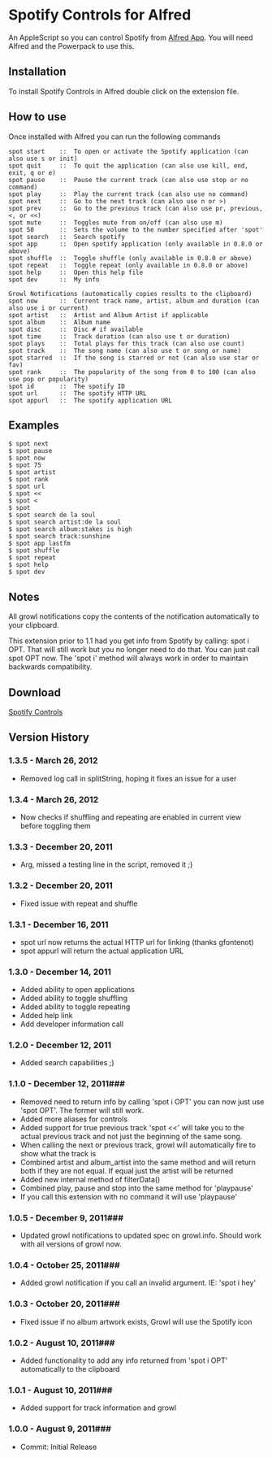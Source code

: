 Spotify Controls for Alfred
============

An AppleScript so you can control Spotify from [Alfred App](http://alfredapp.com/). You will need Alfred and the Powerpack to use this.

Installation
----------------

To install Spotify Controls in Alfred double click on the extension file.

How to use
----------------

Once installed with Alfred you can run the following commands


    spot start    ::  To open or activate the Spotify application (can also use s or init)
    spot quit     ::  To quit the application (can also use kill, end, exit, q or e)
    spot pause    ::  Pause the current track (can also use stop or no command)
    spot play     ::  Play the current track (can also use no command)
    spot next     ::  Go to the next track (can also use n or >)
    spot prev     ::  Go to the previous track (can also use pr, previous, <, or <<)
    spot mute     ::  Toggles mute from on/off (can also use m)
    spot 50       ::  Sets the volume to the number specified after 'spot'
    spot search   ::  Search spotify
    spot app      ::  Open spotify application (only available in 0.8.0 or above)
    spot shuffle  ::  Toggle shuffle (only available in 0.8.0 or above)
    spot repeat   ::  Toggle repeat (only available in 0.8.0 or above)
    spot help     ::  Open this help file
    spot dev      ::  My info
    
    Growl Notifications (automatically copies results to the clipboard)
    spot now      ::  Current track name, artist, album and duration (can also use i or current)
    spot artist   ::  Artist and Album Artist if applicable
    spot album    ::  Album name
    spot disc     ::  Disc # if available
    spot time     ::  Track duration (can also use t or duration)
    spot plays    ::  Total plays for this track (can also use count)
    spot track    ::  The song name (can also use t or song or name)
    spot starred  ::  If the song is starred or not (can also use star or fav)
    spot rank     ::  The popularity of the song from 0 to 100 (can also use pop or popularity)
    spot id       ::  The spotify ID
    spot url      ::  The spotify HTTP URL
    spot appurl   ::  The spotify application URL
      

Examples
----------------
    $ spot next
    $ spot pause
    $ spot now
    $ spot 75
    $ spot artist
    $ spot rank
    $ spot url
    $ spot <<
    $ spot <
    $ spot
    $ spot search de la soul
    $ spot search artist:de la soul
    $ spot search album:stakes is high
    $ spot search track:sunshine
    $ spot app lastfm
    $ spot shuffle
    $ spot repeat
    $ spot help
    $ spot dev
    
Notes
----------------
All growl notifications copy the contents of the notification automatically to your clipboard.

This extension prior to 1.1 had you get info from Spotify by calling: spot i OPT. That will still work but you no longer need to do that. You can just call spot OPT now. The 'spot i' method will always work in order to maintain backwards compatibility.


Download
----------------
[Spotify Controls](https://github.com/phpfunk/alfred-spotify-controls/downloads)
    

## Version History ##
### 1.3.5 - March 26, 2012

- Removed log call in splitString, hoping it fixes an issue for a user

### 1.3.4 - March 26, 2012 ###

- Now checks if shuffling and repeating are enabled in current view before toggling them

### 1.3.3 - December 20, 2011 ###

- Arg, missed a testing line in the script, removed it ;)

### 1.3.2 - December 20, 2011 ###

- Fixed issue with repeat and shuffle

### 1.3.1 - December 16, 2011 ###

- spot url now returns the actual HTTP url for linking (thanks gfontenot)
- spot appurl will return the actual application URL

### 1.3.0 - December 14, 2011 ###

- Added ability to open applications
- Added ability to toggle shuffling
- Added ability to toggle repeating
- Added help link
- Add developer information call

### 1.2.0 - December 12, 2011 ###

- Added search capabilities ;)

### 1.1.0 - December 12, 2011###
 
- Removed need to return info by calling 'spot i OPT' you can now just use 'spot OPT'. The former will still work.
- Added more aliases for controls
- Added support for true previous track 'spot <<' will take you to the actual previous track and not just the beginning of the same song.
- When calling the next or previous track, growl will automatically fire to show what the track is
- Combined artist and album_artist into the same method and will return both if they are not equal. If equal just the artist will be returned
- Added new internal method of filterData()
- Combined play, pause and stop into the same method for 'playpause'
- If you call this extension with no command it will use 'playpause'

### 1.0.5 - December 9, 2011###
 
- Updated growl notifications to updated spec on growl.info. Should work with all versions of growl now.

### 1.0.4 - October 25, 2011###
 
- Added growl notification if you call an invalid argument. IE: 'spot i hey'

### 1.0.3 - October 20, 2011###
 
- Fixed issue if no album artwork exists, Growl will use the Spotify icon

### 1.0.2 - August 10, 2011###
 
- Added functionality to add any info returned from 'spot i OPT' automatically to the clipboard

### 1.0.1 - August 10, 2011###
 
- Added support for track information and growl

### 1.0.0 - August 9, 2011###
 
- Commit: Initial Release
